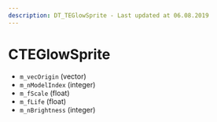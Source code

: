 ```yaml
---
description: DT_TEGlowSprite - Last updated at 06.08.2019
---
```


# CTEGlowSprite


* `m_vecOrigin` (vector)
* `m_nModelIndex` (integer)
* `m_fScale` (float)
* `m_fLife` (float)
* `m_nBrightness` (integer)